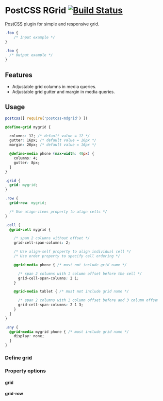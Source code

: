 # PostCSS RGrid [![Build Status][ci-img]][ci]

[PostCSS] plugin for simple and responsive grid.

[PostCSS]: https://github.com/postcss/postcss
[ci-img]:  https://travis-ci.org/frm-adiputra/postcss-mdgrid.svg
[ci]:      https://travis-ci.org/frm-adiputra/postcss-mdgrid

```css
.foo {
    /* Input example */
}
```

```css
.foo {
  /* Output example */
}
```

## Features

- Adjustable grid columns in media queries.
- Adjustable grid gutter and margin in media queries.

## Usage

```js
postcss([ require('postcss-mdgrid') ])
```

```css
@define-grid mygrid {

  columns: 12; /* default value = 12 */
  gutter: 16px; /* default value = 16px */
  margin: 20px; /* default value = 16px */

  @define-media phone (max-width: 40px) {
    columns: 4;
    gutter: 8px;
  }
}

.grid {
  grid: mygrid;
}

.row {
  grid-row: mygrid;

  /* Use align-items property to align cells */
}

.cell {
  @grid-cell mygrid {

    /* span 2 columns without offset */
    grid-cell-span-columns: 2;

    /* Use align-self property to align individual cell */
    /* Use order property to specify cell ordering */

    @grid-media phone { /* must not include grid name */

      /* span 2 columns with 1 column offset before the cell */
      grid-cell-span-columns: 2 1;
    }

    @grid-media tablet { /* must not include grid name */

      /* span 2 columns with 1 column offset before and 3 column offset after the cell */
      grid-cell-span-columns: 2 1 3;
    }
  }
}

.any {
  @grid-media mygrid phone { /* must include grid name */
    display: none;
  }
}
```

### Define grid

### Property options

#### grid

#### grid-row
